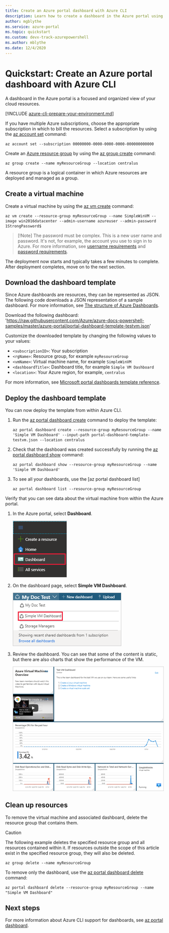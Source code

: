 ```yaml
---
title: Create an Azure portal dashboard with Azure CLI
description: Learn how to create a dashboard in the Azure portal using the Azure CLI.
author: mgblythe
ms.service: azure-portal
ms.topic: quickstart
ms.custom: devx-track-azurepowershell
ms.author: mblythe
ms.date: 12/4/2020
---
```


# Quickstart: Create an Azure portal dashboard with Azure CLI

A dashboard in the Azure portal is a focused and organized view of your cloud resources.

[!INCLUDE [azure-cli-prepare-your-environment.md](../../includes/azure-cli-prepare-your-environment.md)]

If you have multiple Azure subscriptions, choose the appropriate subscription in which to bill the resources.
Select a subscription by using the [az account set](/cli/azure/account#az_account_set) command:

   ```azurecli
   az account set --subscription 00000000-0000-0000-0000-000000000000
   ```

Create an [Azure resource group](../azure-resource-manager/management/overview.md) by using the [az group create](/cli/azure/group#az_group_create) command:

   ```azurecli
   az group create --name myResourceGroup --location centralus
   ```

A resource group is a logical container in which Azure resources are deployed and managed as a group.

## Create a virtual machine

Create a virtual machine by using the [az vm create](/cli/azure/vm#az_vm_create) command:

```azurecli
az vm create --resource-group myResourceGroup --name SimpleWinVM --image win2016datacenter --admin-username azureuser --admin-password 1StrongPassword$
```

> [!Note] The password must be complex.
> This is a new user name and password.
> It's not, for example, the account you use to sign in to Azure. 
> For more information, see [username requirements](../virtual-machines/windows/faq.md#what-are-the-username-requirements-when-creating-a-vm)
and [password requirements](../virtual-machines/windows/faq.md#what-are-the-password-requirements-when-creating-a-vm).

The deployment now starts and typically takes a few minutes to complete. After deployment completes, move on to the next section.

## Download the dashboard template

Since Azure dashboards are resources, they can be represented as JSON.
The following code downloads a JSON representation of a sample dashboard.
For more information, see [The structure of Azure Dashboards](./azure-portal-dashboards-structure.md).

Download the following dashboard: 'https://raw.githubusercontent.com/Azure/azure-docs-powershell-samples/master/azure-portal/portal-dashboard-template-testvm.json'

Customize the downloaded template by changing the following values to your values:

* `<subscriptionID>`: Your subscription
* `<rgName>`: Resource group, for example `myResourceGroup`
* `<vmName>`: Virtual machine name, for example `SimpleWinVM`
* `<dashboardTitle>`: Dashboard title, for example `Simple VM Dashboard`
* `<location>`: Your Azure region, for example, `centralus`

For more information, see [Microsoft portal dashboards template reference](/azure/templates/microsoft.portal/dashboards).

## Deploy the dashboard template

You can now deploy the template from within Azure CLI.

1. Run the [az portal dashboard create](/cli/azure/ext/portal/portal/dashboard#ext_portal_az_portal_dashboard_create) command to deploy the template:

   ```azurecli
   az portal dashboard create --resource-group myResourceGroup --name 'Simple VM Dashboard' --input-path portal-dashboard-template-testvm.json --location centralus
   ```

1. Check that the dashboard was created successfully by running the [az portal dashboard show](/cli/azure/ext/portal/portal/dashboard#ext_portal_az_portal_dashboard_show) command:

   ```azurecli
   az portal dashboard show --resource-group myResourceGroup --name 'Simple VM Dashboard'
   ```

1. To see all your dashboards, use the [az portal dashboard list]

   ```azurecli
   az portal dashboard list --resource-group myResourceGroup
   ```

Verify that you can see data about the virtual machine from within the Azure portal.

1. In the Azure portal, select **Dashboard**.

   ![Azure portal navigation to dashboard](media/quickstart-portal-dashboard-powershell/navigate-to-dashboards.png)

1. On the dashboard page, select **Simple VM Dashboard**.

   ![Navigate to Simple VM Dashboard](media/quickstart-portal-dashboard-powershell/select-simple-vm-dashboard.png)

1. Review the dashboard. You can see that some of the content is static, but there are also charts
   that show the performance of the VM.

   ![Review Simple VM Dashboard](media/quickstart-portal-dashboard-powershell/review-simple-vm-dashboard.png)

## Clean up resources

To remove the virtual machine and associated dashboard, delete the resource group that contains them.

> [!CAUTION]
> The following example deletes the specified resource group and all resources contained within it.
> If resources outside the scope of this article exist in the specified resource group, they will also be deleted.

```azurecli
az group delete --name myResourceGroup
```

To remove only the dashboard, use the [az portal dashboard delete](/cli/azure/ext/portal/portal/dashboard#ext_portal_az_portal_dashboard_delete) command:

```azurecli
az portal dashboard delete --resource-group myResourceGroup --name "Simple VM Dashboard"
```

## Next steps

For more information about Azure CLI support for dashboards, see [az portal dashboard](/cli/azure/ext/portal/portal/dashboard).
